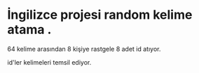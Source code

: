 # İngilizce projesi random kelime atama .

64 kelime arasından 8 kişiye rastgele 8 adet id atıyor.

id'ler kelimeleri temsil ediyor.
